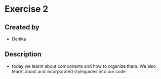 # Exercise 2

## Created by
- Danika

## Description
- today we learnt about components and how to organize them. We also learnt about and incorporated styleguides into our code
